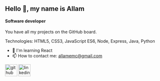 ## Hello 👋, my name is Allam
#### Software developer

You have all my projects on the GitHub board.

Technologies: HTML5, CSS3, JavaScript ES6, Node, Express, Java, Python

- 🌱 I'm learning React
- 📫 How to contact me: allamemc@gmail.com


[<img src='https://cdn.jsdelivr.net/npm/simple-icons@3.0.1/icons/github.svg' alt='github' height='40'>](https://github.com/allamemc)  [<img src='https://cdn.jsdelivr.net/npm/simple-icons@3.0.1/icons/linkedin.svg' alt='linkedin' height='40'>](https://www.linkedin.com/in/allam-miranda-carrasco-368429256)  



